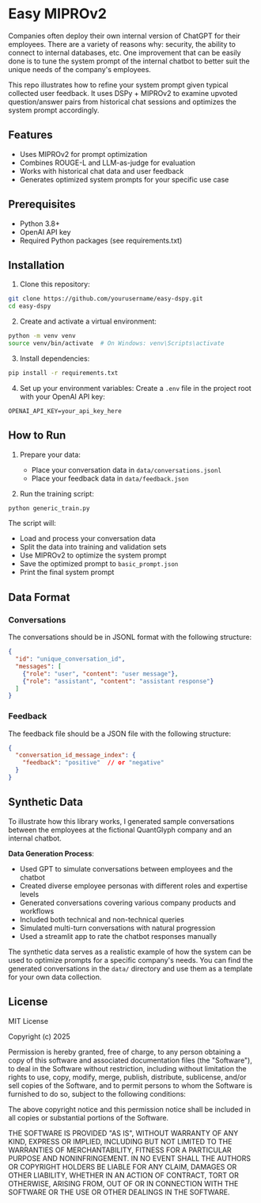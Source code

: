 # Easy MIPROv2
Companies often deploy their own internal version of ChatGPT for their employees. There are a variety of reasons why: security, the ability to connect to internal databases, etc. One improvement that can be easily done is to tune the system prompt of the internal chatbot to better suit the unique needs of the company's employees.

This repo illustrates how to refine your system prompt given typical collected user feedback. It uses DSPy + MIPROv2 to examine upvoted question/answer pairs from historical chat sessions and optimizes the system prompt accordingly.

## Features
- Uses MIPROv2 for prompt optimization
- Combines ROUGE-L and LLM-as-judge for evaluation
- Works with historical chat data and user feedback
- Generates optimized system prompts for your specific use case

## Prerequisites
- Python 3.8+
- OpenAI API key
- Required Python packages (see requirements.txt)

## Installation
1. Clone this repository:
```bash
git clone https://github.com/yourusername/easy-dspy.git
cd easy-dspy
```

2. Create and activate a virtual environment:
```bash
python -m venv venv
source venv/bin/activate  # On Windows: venv\Scripts\activate
```

3. Install dependencies:
```bash
pip install -r requirements.txt
```

4. Set up your environment variables:
Create a `.env` file in the project root with your OpenAI API key:
```
OPENAI_API_KEY=your_api_key_here
```

## How to Run
1. Prepare your data:
   - Place your conversation data in `data/conversations.jsonl`
   - Place your feedback data in `data/feedback.json`

2. Run the training script:
```bash
python generic_train.py
```

The script will:
- Load and process your conversation data
- Split the data into training and validation sets
- Use MIPROv2 to optimize the system prompt
- Save the optimized prompt to `basic_prompt.json`
- Print the final system prompt

## Data Format
### Conversations
The conversations should be in JSONL format with the following structure:
```json
{
  "id": "unique_conversation_id",
  "messages": [
    {"role": "user", "content": "user message"},
    {"role": "assistant", "content": "assistant response"}
  ]
}
```

### Feedback
The feedback file should be a JSON file with the following structure:
```json
{
  "conversation_id_message_index": {
    "feedback": "positive"  // or "negative"
  }
}
```

## Synthetic Data
To illustrate how this library works, I generated sample conversations between the employees at the fictional QuantGlyph company and an internal chatbot.

**Data Generation Process**:
   - Used GPT to simulate conversations between employees and the chatbot
   - Created diverse employee personas with different roles and expertise levels
   - Generated conversations covering various company products and workflows
   - Included both technical and non-technical queries
   - Simulated multi-turn conversations with natural progression
   - Used a streamlit app to rate the chatbot responses manually

The synthetic data serves as a realistic example of how the system can be used to optimize prompts for a specific company's needs. You can find the generated conversations in the `data/` directory and use them as a template for your own data collection.

## License
MIT License

Copyright (c) 2025

Permission is hereby granted, free of charge, to any person obtaining a copy
of this software and associated documentation files (the "Software"), to deal
in the Software without restriction, including without limitation the rights
to use, copy, modify, merge, publish, distribute, sublicense, and/or sell
copies of the Software, and to permit persons to whom the Software is
furnished to do so, subject to the following conditions:

The above copyright notice and this permission notice shall be included in all
copies or substantial portions of the Software.

THE SOFTWARE IS PROVIDED "AS IS", WITHOUT WARRANTY OF ANY KIND, EXPRESS OR
IMPLIED, INCLUDING BUT NOT LIMITED TO THE WARRANTIES OF MERCHANTABILITY,
FITNESS FOR A PARTICULAR PURPOSE AND NONINFRINGEMENT. IN NO EVENT SHALL THE
AUTHORS OR COPYRIGHT HOLDERS BE LIABLE FOR ANY CLAIM, DAMAGES OR OTHER
LIABILITY, WHETHER IN AN ACTION OF CONTRACT, TORT OR OTHERWISE, ARISING FROM,
OUT OF OR IN CONNECTION WITH THE SOFTWARE OR THE USE OR OTHER DEALINGS IN THE
SOFTWARE.
